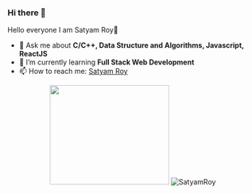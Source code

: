 ### Hi there 👋

<!--
**anubhavbisht/anubhavbisht** is a ✨ _special_ ✨ repository because its `README.md` (this file) appears on your GitHub profile.

Here are some ideas to get you started:

- 🔭 I’m currently working on ...
- 🌱 I’m currently learning ...
- 👯 I’m looking to collaborate on ...
- 🤔 I’m looking for help with ...
- 💬 Ask me about ...
- 📫 How to reach me: ...
- 😄 Pronouns: ...
- ⚡ Fun fact: ...
-->
<hi align="center">Hello everyone I am Satyam Roy👋</h1>

<!-- - 🔭 I’m currently working as a Project Engineer in Wipro Limited. -->
- 💬 Ask me about <strong>C/C++, Data Structure and Algorithms, Javascript, ReactJS</strong>
- 🌱 I’m currently learning <strong>Full Stack Web Development</strong>
- 📫 How to reach me: <a href="https://www.linkedin.com/in/satyamr0y" target="_blank">Satyam Roy</a>


<p align="center">
  <img src="https://miro.medium.com/max/1187/1*0FqDC0_r1f5xFz3IywLYRA.jpeg" height="200" width="240"> 
  <img src="https://github-readme-stats.vercel.app/api?username=skroy2129&show_icons=true" alt="SatyamRoy">
</p>
